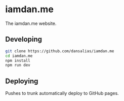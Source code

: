 # iamdan.me
The iamdan.me website.

## Developing
```bash
git clone https://github.com/dansalias/iamdan.me
cd iamdan.me
npm install
npm run dev
```

## Deploying
Pushes to trunk automatically deploy to GitHub pages.
